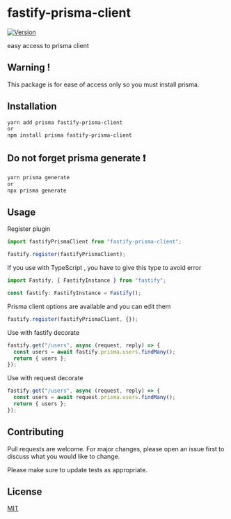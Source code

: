 # fastify-prisma-client

[![Version](https://img.shields.io/npm/v/fastify-prisma-client.svg)](https://www.npmjs.com/package/fastify-prisma-client)

easy access to prisma client

## Warning !

This package is for ease of access only so you must install prisma.

## Installation

```bash
yarn add prisma fastify-prisma-client
or
npm install prisma fastify-prisma-client
```

## Do not forget prisma generate ❗

```bash
yarn prisma generate
or
npx prisma generate
```

## Usage

Register plugin

```js
import fastifyPrismaClient from "fastify-prisma-client";

fastify.register(fastifyPrismaClient);
```

If you use with TypeScript , you have to give this type to avoid error

```js
import Fastify, { FastifyInstance } from "fastify";

const fastify: FastifyInstance = Fastify();
```

Prisma client options are available and you can edit them

```js
fastify.register(fastifyPrismaClient, {});
```

Use with fastify decorate

```js
fastify.get("/users", async (request, reply) => {
  const users = await fastify.prisma.users.findMany();
  return { users };
});
```

Use with request decorate

```js
fastify.get("/users", async (request, reply) => {
  const users = await request.prisma.users.findMany();
  return { users };
});
```

## Contributing

Pull requests are welcome. For major changes, please open an issue first to discuss what you would like to change.

Please make sure to update tests as appropriate.

## License

[MIT](https://choosealicense.com/licenses/mit/)
